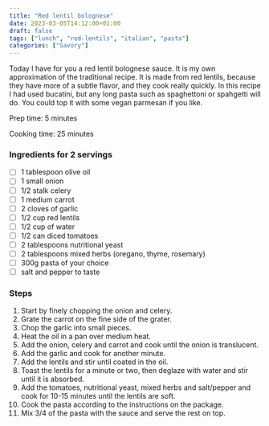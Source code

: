 ```yaml
---
title: "Red lentil bolognese"
date: 2023-03-05T14:12:00+01:00
draft: false
tags: ["lunch", "red-lentils", "italian", "pasta"]
categories: ["Savory"]
---
```


Today I have for you a red lentil bolognese sauce. It is my own approximation of the traditional recipe. It is made from red lentils,
because they have more of a subtle flavor, and they cook really quickly. In this recipe I had used bucatini, but any long pasta
such as spaghettoni or spahgetti will do. You could top it with some vegan parmesan if you like.

<div class="recipe">
Prep time: 5 minutes

Cooking time: 25 minutes

### Ingredients for 2 servings
- [ ] 1 tablespoon olive oil
- [ ] 1 small onion
- [ ] 1/2 stalk celery
- [ ] 1 medium carrot
- [ ] 2 cloves of garlic
- [ ] 1/2 cup red lentils
- [ ] 1/2 cup of water
- [ ] 1/2 can diced tomatoes
- [ ] 2 tablespoons nutritional yeast
- [ ] 2 tablespoons mixed herbs (oregano, thyme, rosemary)
- [ ] 300g pasta of your choice
- [ ] salt and pepper to taste

### Steps
1. Start by finely chopping the onion and celery.
2. Grate the carrot on the fine side of the grater.
3. Chop the garlic into small pieces.
4. Heat the oil in a pan over medium heat.
5. Add the onion, celery and carrot and cook until the onion is translucent.
6. Add the garlic and cook for another minute.
7. Add the lentils and stir until coated in the oil.
8. Toast the lentils for a minute or two, then deglaze with water and stir until it is absorbed.
9. Add the tomatoes, nutritional yeast, mixed herbs and salt/pepper and cook for 10-15 minutes until the lentils are soft.
10. Cook the pasta according to the instructions on the package.
11. Mix 3/4 of the pasta with the sauce and serve the rest on top.

</div>
